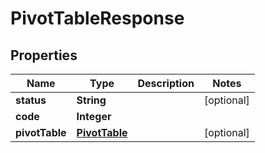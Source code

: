 
# PivotTableResponse

## Properties
Name | Type | Description | Notes
------------ | ------------- | ------------- | -------------
**status** | **String** |  |  [optional]
**code** | **Integer** |  | 
**pivotTable** | [**PivotTable**](PivotTable.md) |  |  [optional]



